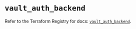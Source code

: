 # `vault_auth_backend`

Refer to the Terraform Registry for docs: [`vault_auth_backend`](https://registry.terraform.io/providers/hashicorp/vault/3.23.0/docs/resources/auth_backend).
